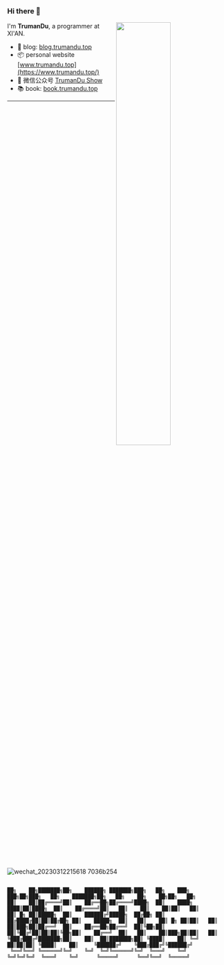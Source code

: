 ### Hi there 👋

<!--
**TrumanDu/trumandu** is a ✨ _special_ ✨ repository because its `README.md` (this file) appears on your GitHub profile.

Here are some ideas to get you started:

- 🔭 I’m currently working on ...
- 🌱 I’m currently learning ...
- 👯 I’m looking to collaborate on ...
- 🤔 I’m looking for help with ...
- 💬 Ask me about ...
- 📫 How to reach me: ...
- 😄 Pronouns: ...
- ⚡ Fun fact: ...
-->

<img align="right" width="50%" src="https://github-readme-stats.vercel.app/api?username=trumandu&show_icons=true&theme=gotham">

I'm **TrumanDu**, a programmer at XI'AN.

-   :newspaper: blog: [blog.trumandu.top](http://blog.trumandu.top/)
-   :package: personal website [www.trumandu.top](https://www.trumandu.top/)
-   :battery: 微信公众号 [TrumanDu Show](https://mp.weixin.qq.com/s/3PYnNEf6fZ1mynQ-dYQVKw)
-   :books: book: [book.trumandu.top](http://book.trumandu.top/)
---
<br>
<br>
<br>

![wechat_20230312215618 7036b254](https://user-images.githubusercontent.com/16727775/228105026-d3216ca0-ae7b-4c13-b96c-ece0e9a725cb.jpg)


```

██╗    ██╗███████╗██╗    ██████╗ ███████╗███╗   ██╗    ███╗   ███╗██╗███╗   ██╗    ███████╗██╗   ██╗    ██╗    ██╗██╗   ██╗
██║    ██║██╔════╝██║    ██╔══██╗██╔════╝████╗  ██║    ████╗ ████║██║████╗  ██║    ██╔════╝██║   ██║    ██║    ██║██║   ██║
██║ █╗ ██║█████╗  ██║    ██████╔╝█████╗  ██╔██╗ ██║    ██╔████╔██║██║██╔██╗ ██║    █████╗  ██║   ██║    ██║ █╗ ██║██║   ██║
██║███╗██║██╔══╝  ██║    ██╔══██╗██╔══╝  ██║╚██╗██║    ██║╚██╔╝██║██║██║╚██╗██║    ██╔══╝  ██║   ██║    ██║███╗██║██║   ██║
╚███╔███╔╝███████╗██║    ██║  ██║███████╗██║ ╚████║    ██║ ╚═╝ ██║██║██║ ╚████║    ██║     ╚██████╔╝    ╚███╔███╔╝╚██████╔╝
 ╚══╝╚══╝ ╚══════╝╚═╝    ╚═╝  ╚═╝╚══════╝╚═╝  ╚═══╝    ╚═╝     ╚═╝╚═╝╚═╝  ╚═══╝    ╚═╝      ╚═════╝      ╚══╝╚══╝  ╚═════╝ 
                                                                                                                           


```
